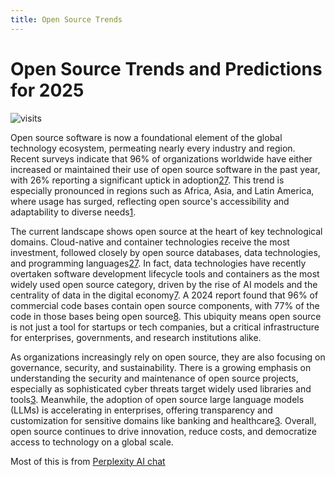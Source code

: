 ```yaml
---
title: Open Source Trends
---
```



# Open Source Trends and Predictions for 2025

![visits](https://visit-counter.vercel.app/counter.png?page=https%3A%2F%2Fselwynpolit.github.io%2Fdemo2%2Fopen_source_trends&s=16&c=030303&bg=00000000&no=5&ff=electrolize&tb=&ta=+Views)

Open source software is now a foundational element of the global technology ecosystem, permeating nearly every industry and region. Recent surveys indicate that 96% of organizations worldwide have either increased or maintained their use of open source software in the past year, with 26% reporting a significant uptick in adoption[2][5][7]. This trend is especially pronounced in regions such as Africa, Asia, and Latin America, where usage has surged, reflecting open source's accessibility and adaptability to diverse needs[1][7].

The current landscape shows open source at the heart of key technological domains. Cloud-native and container technologies receive the most investment, followed closely by open source databases, data technologies, and programming languages[2][5][7]. In fact, data technologies have recently overtaken software development lifecycle tools and containers as the most widely used open source category, driven by the rise of AI models and the centrality of data in the digital economy[7]. A 2024 report found that 96% of commercial code bases contain open source components, with 77% of the code in those bases being open source[8]. This ubiquity means open source is not just a tool for startups or tech companies, but a critical infrastructure for enterprises, governments, and research institutions alike.

As organizations increasingly rely on open source, they are also focusing on governance, security, and sustainability. There is a growing emphasis on understanding the security and maintenance of open source projects, especially as sophisticated cyber threats target widely used libraries and tools[3][4]. Meanwhile, the adoption of open source large language models (LLMs) is accelerating in enterprises, offering transparency and customization for sensitive domains like banking and healthcare[3]. Overall, open source continues to drive innovation, reduce costs, and democratize access to technology on a global scale.


Most of this is from [Perplexity AI chat](https://pplx.ai/share)



[1]: https://www.statista.com/statistics/1472615/open-source-software-usage-by-region/
[2]: https://itbrief.co.uk/story/2025-report-reveals-trends-in-open-source-software-use
[3]: https://www.itprotoday.com/software-development/open-source-trends-and-predictions-2025-from-industry-insiders
[4]: https://www.techrepublic.com/article/open-source-software-security-trends-2025/
[5]: https://www.openlogic.com/blog/state-of-open-source-report-key-insights
[6]: https://openssf.org/press-release/2024/12/04/open-source-usage-trends-and-security-challenges-revealed-in-new-study/
[7]: https://www.linuxinsider.com/story/best-record-yet-for-open-source-use-in-business-worldwide-177335.html
[8]: https://www.intel.com/content/www/us/en/developer/articles/guide/the-careful-consumption-of-open-source-software.html
[9]: https://www.statista.com/statistics/1472745/open-source-software-usage-reasons/
[10]: https://tfir.io/2025-state-of-open-source-report-skills-gaps-and-eol-software-jeopardize-big-data-initiatives/
[11]: https://www.linkedin.com/pulse/state-open-source-software-2025-opportunities-challenges-predictions-5v6hf
[12]: https://opensource.org/blog/key-insights-from-the-2025-state-of-open-source-report
[13]: https://en.wikipedia.org/wiki/Open-source_software
[14]: https://www.blackduck.com/blog/open-source-trends-ossra-report.html
[15]: https://www.nearform.com/digital-community/leveraging-open-source-a-business-primer
[16]: https://www.mckinsey.com/~/media/mckinsey/business%20functions/quantumblack/our%20insights/open%20source%20technology%20in%20the%20age%20of%20ai/open-source-technology-in-the-age-of-ai_final.pdf
[17]: https://www.openlogic.com/resources/state-of-open-source-report
[18]: https://www.developer-tech.com/news/enterprise-open-source-adoption-soars-despite-challenges/
[19]: https://opensource.org/blog/its-2025-were-ready-for-more-open-source
[20]: https://www.library.hbs.edu/working-knowledge/open-source-software-the-nine-trillion-resource-companies-take-for-granted

